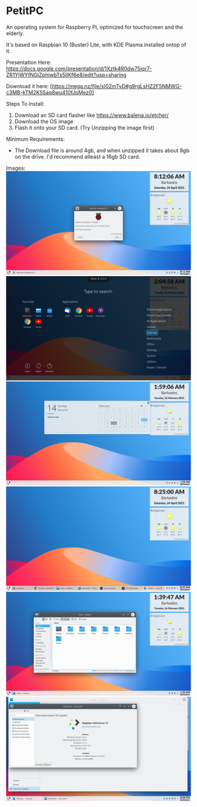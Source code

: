 # PetitPC
An operating system for Raspberry Pi, optimized for touchscreen and the elderly.

It's based on Raspbian 10 (Buster) Lite, with KDE Plasma installed ontop of it.


Presentation Here:
https://docs.google.com/presentation/d/1Xztk4R0dw75iqr7-ZR1YjWYfNGjZphiwbTs5IIKf6e8/edit?usp=sharing

Download it here:
[https://mega.nz/file/xI02mTyD#g9rgLsHZ2F5NMWG-c3MB-kTM2K55aq8wu410fJpMez0]

Steps To Install:
1. Download an SD card flasher like https://www.balena.io/etcher/
2. Download the OS image
3. Flash it onto your SD card. (Try Unzipping the image first)

Minimum Requirements:
- The Download file is around 4gb, and when unzipped it takes about 8gb on the drive. I'd recommend atleast a 16gb SD card.

Images:
![Alt text](https://github.com/Victor2266/PetitPC/blob/main/piwiz1.png?raw=true "Initial Startup Wizard")
![Alt text](https://github.com/Victor2266/PetitPC/blob/main/StartMenu.png?raw=true "Start Menu")
![Alt text](https://github.com/Victor2266/PetitPC/blob/main/Calendar.png?raw=true "Calendar")
![Alt text](https://github.com/Victor2266/PetitPC/blob/main/Desktop.png?raw=true "Desktop")
![Alt text](https://github.com/Victor2266/PetitPC/blob/main/Dolphin.png?raw=true "Dolphin")
![Alt text](https://github.com/Victor2266/PetitPC/blob/main/OS_Info.png?raw=true "OS_Info")
